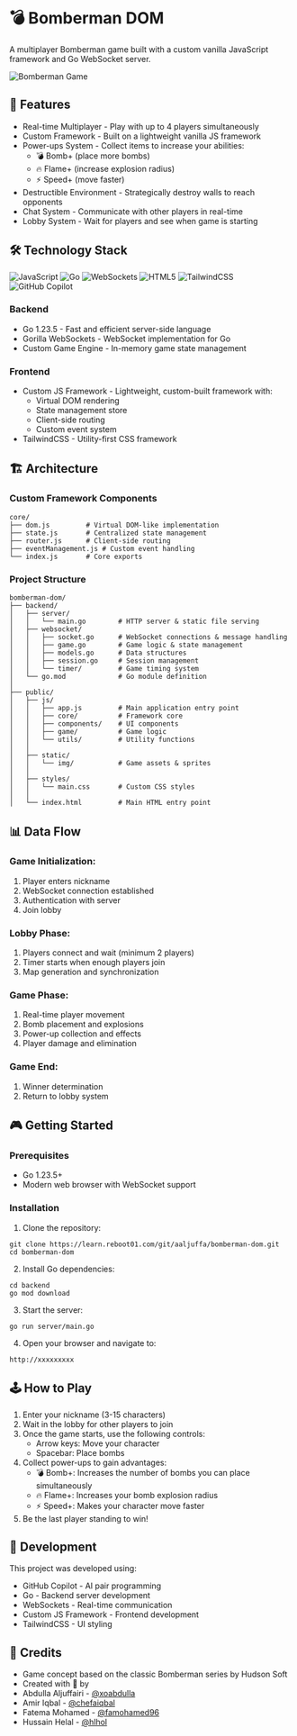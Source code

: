 # 💣 Bomberman DOM

A multiplayer Bomberman game built with a custom vanilla JavaScript framework and Go WebSocket server.

<img alt="Bomberman Game" src="public/static/img/bombermandom.gif">

## 🚀 Features
- Real-time Multiplayer - Play with up to 4 players simultaneously
- Custom Framework - Built on a lightweight vanilla JS framework
- Power-ups System - Collect items to increase your abilities:
  - 💣 Bomb+ (place more bombs)
  - 🔥 Flame+ (increase explosion radius)
  - ⚡ Speed+ (move faster)
- Destructible Environment - Strategically destroy walls to reach opponents
- Chat System - Communicate with other players in real-time
- Lobby System - Wait for players and see when game is starting

## 🛠️ Technology Stack
<img alt="JavaScript" src="https://img.shields.io/badge/JavaScript-F7DF1E?style=for-the-badge&logo=javascript&logoColor=black">
<img alt="Go" src="https://img.shields.io/badge/Go-00ADD8?style=for-the-badge&logo=go&logoColor=white">
<img alt="WebSockets" src="https://img.shields.io/badge/WebSockets-010101?style=for-the-badge&logo=socket.io&logoColor=white">
<img alt="HTML5" src="https://img.shields.io/badge/HTML5-E34F26?style=for-the-badge&logo=html5&logoColor=white">
<img alt="TailwindCSS" src="https://img.shields.io/badge/Tailwind_CSS-38B2AC?style=for-the-badge&logo=tailwind-css&logoColor=white">
<img alt="GitHub Copilot" src="https://img.shields.io/badge/GitHub_Copilot-24292e?style=for-the-badge&logo=github&logoColor=white">

### Backend
- Go 1.23.5 - Fast and efficient server-side language
- Gorilla WebSockets - WebSocket implementation for Go
- Custom Game Engine - In-memory game state management

### Frontend
- Custom JS Framework - Lightweight, custom-built framework with:
  - Virtual DOM rendering
  - State management store
  - Client-side routing
  - Custom event system
- TailwindCSS - Utility-first CSS framework

## 🏗️ Architecture

### Custom Framework Components
```
core/
├── dom.js         # Virtual DOM-like implementation
├── state.js       # Centralized state management
├── router.js      # Client-side routing
├── eventManagement.js # Custom event handling
└── index.js       # Core exports
```

### Project Structure
```
bomberman-dom/
├── backend/
│   ├── server/
│   │   └── main.go        # HTTP server & static file serving
│   ├── websocket/
│   │   ├── socket.go      # WebSocket connections & message handling
│   │   ├── game.go        # Game logic & state management
│   │   ├── models.go      # Data structures
│   │   ├── session.go     # Session management
│   │   └── timer/         # Game timing system
│   └── go.mod             # Go module definition
│
├── public/
│   ├── js/
│   │   ├── app.js         # Main application entry point
│   │   ├── core/          # Framework core
│   │   ├── components/    # UI components
│   │   ├── game/          # Game logic
│   │   └── utils/         # Utility functions
│   │
│   ├── static/
│   │   └── img/           # Game assets & sprites
│   │
│   ├── styles/
│   │   └── main.css       # Custom CSS styles
│   │
│   └── index.html         # Main HTML entry point
```

## 📊 Data Flow

### Game Initialization:
1. Player enters nickname
2. WebSocket connection established
3. Authentication with server
4. Join lobby

### Lobby Phase:
1. Players connect and wait (minimum 2 players)
2. Timer starts when enough players join
3. Map generation and synchronization

### Game Phase:
1. Real-time player movement
2. Bomb placement and explosions
3. Power-up collection and effects
4. Player damage and elimination

### Game End:
1. Winner determination
2. Return to lobby system

## 🎮 Getting Started

### Prerequisites
- Go 1.23.5+
- Modern web browser with WebSocket support

### Installation
1. Clone the repository:
```
git clone https://learn.reboot01.com/git/aaljuffa/bomberman-dom.git
cd bomberman-dom
```

2. Install Go dependencies:
```
cd backend
go mod download
```

3. Start the server:
```
go run server/main.go
```

4. Open your browser and navigate to:
```
http://xxxxxxxxx
```

## 🕹️ How to Play
1. Enter your nickname (3-15 characters)
2. Wait in the lobby for other players to join
3. Once the game starts, use the following controls:
   - Arrow keys: Move your character
   - Spacebar: Place bombs
4. Collect power-ups to gain advantages:
   - 💣 Bomb+: Increases the number of bombs you can place simultaneously
   - 🔥 Flame+: Increases your bomb explosion radius
   - ⚡ Speed+: Makes your character move faster
5. Be the last player standing to win!

## 👥 Development
This project was developed using:
- GitHub Copilot - AI pair programming
- Go - Backend server development
- WebSockets - Real-time communication
- Custom JS Framework - Frontend development
- TailwindCSS - UI styling


## 🙏 Credits
- Game concept based on the classic Bomberman series by Hudson Soft
- Created with 💖 by 
- Abdulla Aljuffairi - [@xoabdulla](https://github.com/xoabdulla)
- Amir Iqbal - [@chefaiqbal](https://github.com/chefaiqbal)
- Fatema Mohamed - [@famohamed96](https://github.com/famohamed96)
- Hussain Helal - [@hlhol](https://github.com/hlhol)

